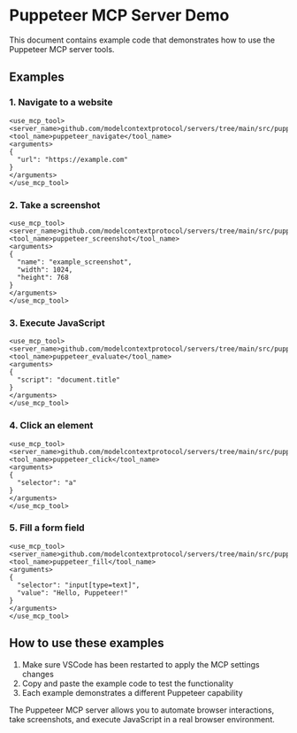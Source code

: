 # Puppeteer MCP Server Demo

This document contains example code that demonstrates how to use the Puppeteer MCP server tools.

## Examples

### 1. Navigate to a website
```
<use_mcp_tool>
<server_name>github.com/modelcontextprotocol/servers/tree/main/src/puppeteer</server_name>
<tool_name>puppeteer_navigate</tool_name>
<arguments>
{
  "url": "https://example.com"
}
</arguments>
</use_mcp_tool>
```

### 2. Take a screenshot
```
<use_mcp_tool>
<server_name>github.com/modelcontextprotocol/servers/tree/main/src/puppeteer</server_name>
<tool_name>puppeteer_screenshot</tool_name>
<arguments>
{
  "name": "example_screenshot",
  "width": 1024,
  "height": 768
}
</arguments>
</use_mcp_tool>
```

### 3. Execute JavaScript
```
<use_mcp_tool>
<server_name>github.com/modelcontextprotocol/servers/tree/main/src/puppeteer</server_name>
<tool_name>puppeteer_evaluate</tool_name>
<arguments>
{
  "script": "document.title"
}
</arguments>
</use_mcp_tool>
```

### 4. Click an element
```
<use_mcp_tool>
<server_name>github.com/modelcontextprotocol/servers/tree/main/src/puppeteer</server_name>
<tool_name>puppeteer_click</tool_name>
<arguments>
{
  "selector": "a"
}
</arguments>
</use_mcp_tool>
```

### 5. Fill a form field
```
<use_mcp_tool>
<server_name>github.com/modelcontextprotocol/servers/tree/main/src/puppeteer</server_name>
<tool_name>puppeteer_fill</tool_name>
<arguments>
{
  "selector": "input[type=text]",
  "value": "Hello, Puppeteer!"
}
</arguments>
</use_mcp_tool>
```

## How to use these examples

1. Make sure VSCode has been restarted to apply the MCP settings changes
2. Copy and paste the example code to test the functionality
3. Each example demonstrates a different Puppeteer capability

The Puppeteer MCP server allows you to automate browser interactions, take screenshots, and execute JavaScript in a real browser environment.
